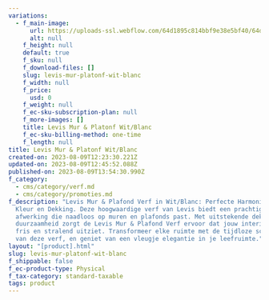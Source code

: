 ```yaml
---
variations:
  - f_main-image:
      url: https://uploads-ssl.webflow.com/64d1895c814bbf9e38e5bf40/64d3844cdbb6db0c3e976037_levis-mur-plafond-blanc-mat-5-litres.jpg
      alt: null
    f_height: null
    default: true
    f_sku: null
    f_download-files: []
    slug: levis-mur-platonf-wit-blanc
    f_width: null
    f_price:
      usd: 0
    f_weight: null
    f_ec-sku-subscription-plan: null
    f_more-images: []
    title: Levis Mur & Platonf Wit/Blanc
    f_ec-sku-billing-method: one-time
    f_length: null
title: Levis Mur & Platonf Wit/Blanc
created-on: 2023-08-09T12:23:30.221Z
updated-on: 2023-08-09T12:45:52.088Z
published-on: 2023-08-09T13:54:30.990Z
f_category:
  - cms/category/verf.md
  - cms/category/promoties.md
f_description: "Levis Mur & Plafond Verf in Wit/Blanc: Perfecte Harmonie van
  Kleur en Dekking. Deze hoogwaardige verf van Levis biedt een prachtige witte
  afwerking die naadloos op muren en plafonds past. Met uitstekende dekking en
  duurzaamheid zorgt de Levis Mur & Plafond Verf ervoor dat jouw interieur er
  fris en stralend uitziet. Transformeer elke ruimte met de tijdloze schoonheid
  van deze verf, en geniet van een vleugje elegantie in je leefruimte."
layout: "[product].html"
slug: levis-mur-platonf-wit-blanc
f_shippable: false
f_ec-product-type: Physical
f_tax-category: standard-taxable
tags: product
---
```

